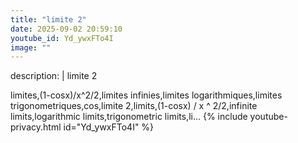 ```yaml
---
title: "limite 2"
date: 2025-09-02 20:59:10 
youtube_id: Yd_ywxFTo4I
image: ""
---
```

description: |
  limite 2
  
  
  
  limites,(1-cosx)/x^2/2,limites infinies,limites logarithmiques,limites trigonometriques,cos,limite 2,limits,(1-cosx) / x ^ 2/2,infinite limits,logarithmic limits,trigonometric limits,li...
{% include youtube-privacy.html id="Yd_ywxFTo4I" %}
